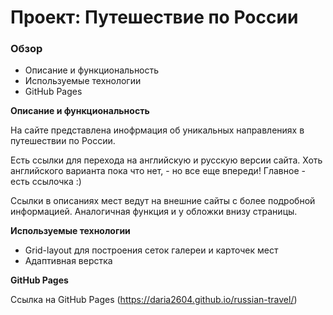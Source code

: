 # Проект: Путешествие по России

### Обзор
* Описание и функциональность
* Используемые технологии
* GitHub Pages

**Описание и функциональность**

На сайте представлена инофрмация об уникальных направлениях в путешествии по России.

Есть ссылки для перехода на английскую и русскую версии сайта. Хоть английского варианта пока что нет, - но все еще впереди! Главное - есть ссылочка :)

Ссылки в описаниях мест ведут на внешние сайты с более подробной информацией. Аналогичная функция и у обложки внизу страницы.

**Используемые технологии**

* Grid-layout для построения сеток галереи и карточек мест
* Адаптивная верстка

**GitHub Pages**

Ссылка на GitHub Pages (https://daria2604.github.io/russian-travel/)
